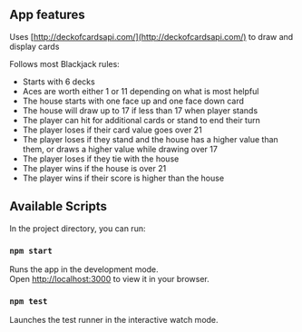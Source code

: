## App features

Uses [http://deckofcardsapi.com/](http://deckofcardsapi.com/) to draw and display cards

Follows most Blackjack rules:
* Starts with 6 decks
* Aces are worth either 1 or 11 depending on what is most helpful
* The house starts with one face up and one face down card
* The house will draw up to 17 if less than 17 when player stands
* The player can hit for additional cards or stand to end their turn
* The player loses if their card value goes over 21
* The player loses if they stand and the house has a higher value than them, or draws a higher value while drawing over 17
* The player loses if they tie with the house
* The player wins if the house is over 21
* The player wins if their score is higher than the house

## Available Scripts

In the project directory, you can run:

### `npm start`

Runs the app in the development mode.\
Open [http://localhost:3000](http://localhost:3000) to view it in your browser.

### `npm test`

Launches the test runner in the interactive watch mode.
